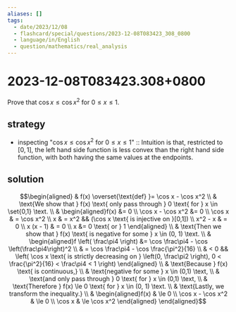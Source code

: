 ```yaml
---
aliases: []
tags:
  - date/2023/12/08
  - flashcard/special/questions/2023-12-08T083423_308_0800
  - language/in/English
  - question/mathematics/real_analysis
---
```


# 2023-12-08T083423.308+0800

Prove that $\cos x \le \cos x^2$ for $0 \le x \le 1$.

## strategy

- inspecting "$\cos x \le \cos x^2$ for $0 \le x \le 1$" :: Intuition is that, restricted to $[0, 1]$, the left hand side function is less convex than the right hand side function, with both having the same values at the endpoints. <!--SR:!2024-09-03,42,290-->

## solution

$$\begin{aligned}
& f(x) \overset{\text{def} }= \cos x - \cos x^2 \\
& \text{We show that } f(x) \text{ only pass through } 0 \text{ for } x \in \set{0,1} \text. \\
& \begin{aligned}f(x) &= 0 \\
\cos x - \cos x^2 &= 0 \\
\cos x & = \cos x^2 \\
x & = x^2 && (\cos x \text{ is injective on }[0,1]) \\
x^2 - x & = 0 \\
x (x - 1) & = 0 \\
x &= 0 \text{ or } 1 \end{aligned} \\
& \text{Then we show that } f(x) \text{ is negative for some } x \in (0, 1) \text. \\
& \begin{aligned}f \left( \frac\pi4 \right) &= \cos \frac\pi4 - \cos \left(\frac\pi4\right)^2 \\
& = \cos \frac\pi4 - \cos \frac{\pi^2}{16} \\
& < 0 && \left( \cos x \text{ is strictly decreasing on } \left(0, \frac\pi2 \right), 0 < \frac{\pi^2}{16} < \frac\pi4 < 1 \right)
\end{aligned} \\
& \text{Because } f(x) \text{ is continuous,} \\
& \text{negative for some } x \in (0,1) \text, \\
& \text{and only pass through } 0 \text{ for } x \in (0,1) \text, \\
& \text{Therefore } f(x) \le 0 \text{ for } x \in (0, 1) \text. \\
& \text{Lastly, we transform the inequality.} \\
& \begin{aligned}f(x) & \le 0 \\
\cos x - \cos x^2 & \le 0 \\
\cos x & \le \cos x^2 \end{aligned}
\end{aligned}$$
